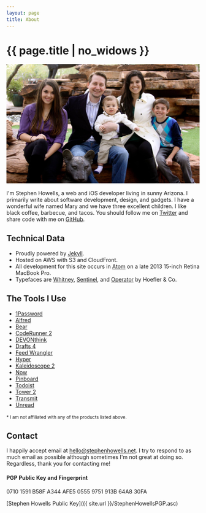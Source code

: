 ```yaml
---
layout: page
title: About
---
```

<h1 class="page-title">{{ page.title | no_widows }}</h1>

![Stephen Howells](/dist/img/fam_color.jpg)

I'm Stephen Howells, a web and iOS developer living in sunny Arizona. I primarily write about software development, design, and gadgets. I have a wonderful wife named Mary and we have three excellent children. I like black coffee, barbecue, and tacos. You should follow me on [Twitter](https://twitter.com/stephenhowells) and share code with me on [GitHub](https://github.com/stephenhowells).

## Technical Data

- Proudly powered by [Jekyll](http://jekyllrb.com).
- Hosted on AWS with S3 and CloudFront.
- All development for this site occurs in [Atom](https://atom.io) on a late 2013 15-inch Retina MacBook Pro.
- Typefaces are [Whitney](http://www.typography.com/fonts/whitney/overview/), [Sentinel](http://www.typography.com/fonts/sentinel/overview/), and [Operator](http://www.typography.com/fonts/operator/overview/) by Hoefler & Co.

## The Tools I Use

- [1Password](https://agilebits.com/onepassword)
- [Alfred](http://www.alfredapp.com)
- [Bear](http://www.bear-writer.com)
- [CodeRunner 2](https://coderunnerapp.com)
- [DEVONthink](http://www.devontechnologies.com/products/devonthink/overview.html)
- [Drafts 4](http://agiletortoise.com/drafts)
- [Feed Wrangler](https://feedwrangler.net)
- [Hyper](https://hyper.is)
- [Kaleidoscope 2](http://www.kaleidoscopeapp.com)
- [Now](https://zeit.co/now)
- [Pinboard](http://pinboard.in)
- [Todoist](https://todoist.com)
- [Tower 2](http://www.git-tower.com)
- [Transmit](http://panic.com/transmit)
- [Unread](http://supertop.co/unread)

<small>\* I am not affiliated with any of the products listed above.</small>

## Contact

I happily accept email at [hello@stephenhowells.net](mailto:hello@stephenhowells.net). I try to respond to as much email as possible although sometimes I'm not great at doing so. Regardless, thank you for contacting me!

#### PGP Public Key and Fingerprint

<span class="mono">0710 1591 B58F A344 AFE5  0555 9751 913B 64A8 30FA</span>

[Stephen Howells Public Key]({{ site.url }}/StephenHowellsPGP.asc)
